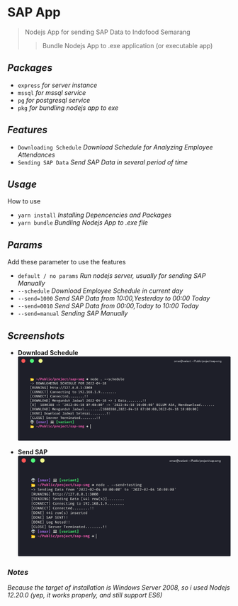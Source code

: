 # SAP App

> Nodejs App for sending SAP Data to Indofood Semarang
>> Bundle Nodejs App to .exe application (or executable app)

## _Packages_
* `express` _for server instance_
* `mssql` _for mssql service_
* `pg` _for postgresql service_
* `pkg` _for bundling nodejs app to exe_

## _Features_
* `Downloading Schedule` _Download Schedule for Analyzing Employee Attendances_
* `Sending SAP Data` _Send SAP Data in several period of time_

## _Usage_
How to use
* `yarn install` _Installing Depencencies and Packages_
* `yarn bundle` _Bundling Nodejs App to .exe file_

## _Params_
Add these parameter to use the features
* `default / no params` _Run nodejs server, usually for sending SAP Manually_
* `--schedule` _Download Employee Schedule in current day_
* `--send=1000` _Send SAP Data from 10:00,Yesterday to 00:00 Today_
* `--send=0010` _Send SAP Data from 00:00,Today to 10:00 Today_
* `--send=manual` _Sending SAP Manually_

## _Screenshots_
* __Download Schedule__
![Download Schedule](screenshots/download_schedule.png)

* __Send SAP__
![Send SAP](screenshots/send_sap.png)

### _Notes_
_Because the target of installation is Windows Server 2008, so i used Nodejs 12.20.0 (yep, it works properly, and still support ES6)_